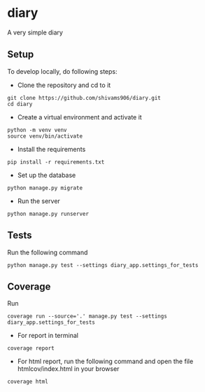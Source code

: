 # diary
A very simple diary

## Setup

To develop locally, do following steps:

- Clone the repository and cd to it

```
git clone https://github.com/shivams906/diary.git
cd diary
```

- Create a virtual environment and activate it

```
python -m venv venv
source venv/bin/activate
```

- Install the requirements

```
pip install -r requirements.txt
```

- Set up the database

```
python manage.py migrate
```

- Run the server

```
python manage.py runserver
```

## Tests

Run the following command

```
python manage.py test --settings diary_app.settings_for_tests
```

## Coverage

Run

```
coverage run --source='.' manage.py test --settings diary_app.settings_for_tests
```

- For report in terminal

```
coverage report
```

- For html report, run the following command and open the file htmlcov/index.html in your browser

```
coverage html
```

